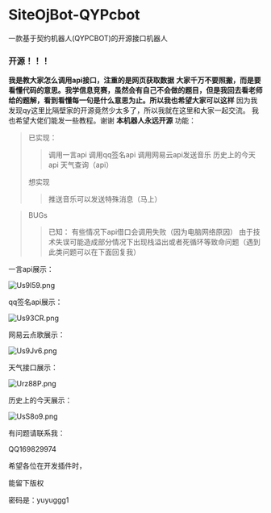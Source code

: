# SiteOjBot-QYPcbot
一款基于契约机器人(QYPCBOT)的开源接口机器人
### 开源！！！
**我是教大家怎么调用api接口，注重的是网页获取数据**
**大家千万不要照搬，而是要看懂代码的意思。我学信息竞赛，虽然会有自己不会做的题目，但是我回去看老师给的题解，看到看懂每一句是什么意思为止。所以我也希望大家可以这样**
因为我发现qy这里比隔壁家的开源竟然少太多了，所以我就在这里和大家一起交流。
我也希望大佬们能发一些教程。谢谢
**本机器人永远开源**
功能：
>已实现：
>>调用一言api
>>调用qq签名api
>>调用网易云api发送音乐
>>历史上的今天api
>>天气查询（api）
>>
>想实现
>>推送音乐可以发送特殊消息（马上）

>BUGs
>>已知：
>>有些情况下api借口会调用失败（因为电脑网络原因）
>>由于技术失误可能造成部分情况下出现栈溢出或者死循环等致命问题（遇到此类问题可以在下面回复我）

一言api展示：

![Us9l59.png](https://s1.ax1x.com/2020/07/17/Us9l59.png)

qq签名api展示：

![Us93CR.png](https://s1.ax1x.com/2020/07/17/Us93CR.png)

网易云点歌展示：

![Us9Jv6.png](https://s1.ax1x.com/2020/07/17/Us9Jv6.png)

天气接口展示：

![Urz88P.png](https://s1.ax1x.com/2020/07/17/Urz88P.png)

历史上的今天展示：

![UsS8o9.png](https://s1.ax1x.com/2020/07/17/UsS8o9.png)

有问题请联系我：

QQ169829974

希望各位在开发插件时，

能留下版权

密码是：yuyuggg1

